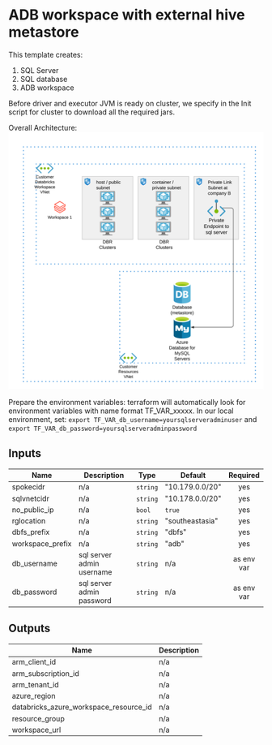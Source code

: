 # ADB workspace with external hive metastore

This template creates:
1. SQL Server
2. SQL database
3. ADB workspace


Before driver and executor JVM is ready on cluster, we specify in the Init script for cluster to download all the required jars. 

Overall Architecture:
![alt text](../charts/adb-external-hive-metastore.png?raw=true)

Prepare the environment variables: terraform will automatically look for environment variables with name format TF_VAR_xxxxx.
In our local environment, set:
`export TF_VAR_db_username=yoursqlserveradminuser`
and `export TF_VAR_db_password=yoursqlserveradminpassword`

## Inputs

| Name             | Description               | Type     | Default         |  Required  |
| ---------------- | ------------------------- | -------- | --------------- | :--------: |
| spokecidr        | n/a                       | `string` | "10.179.0.0/20" |    yes     |
| sqlvnetcidr      | n/a                       | `string` | "10.178.0.0/20" |    yes     |
| no\_public\_ip   | n/a                       | `bool`   | `true`          |    yes     |
| rglocation       | n/a                       | `string` | "southeastasia" |    yes     |
| dbfs_prefix      | n/a                       | `string` | "dbfs"          |    yes     |
| workspace_prefix | n/a                       | `string` | "adb"           |    yes     |
| db_username      | sql server admin username | `string` | n/a             | as env var |
| db_password      | sql server admin password | `string` | n/a             | as env var |


## Outputs

| Name                                       | Description |
| ------------------------------------------ | ----------- |
| arm\_client\_id                            | n/a         |
| arm\_subscription\_id                      | n/a         |
| arm\_tenant\_id                            | n/a         |
| azure\_region                              | n/a         |
| databricks\_azure\_workspace\_resource\_id | n/a         |
| resource\_group                            | n/a         |
| workspace\_url                             | n/a         |
